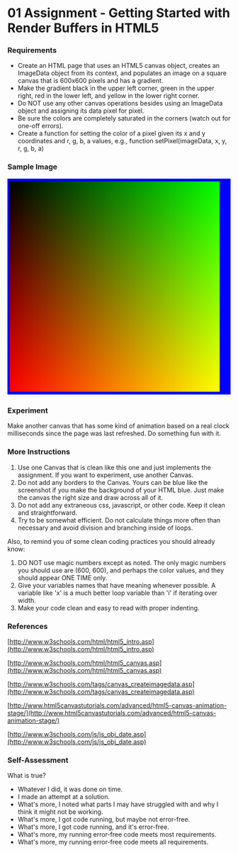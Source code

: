 01 Assignment - Getting Started with Render Buffers in HTML5
=============
### Requirements

* Create an HTML page that uses an HTML5 canvas object, creates an ImageData object from its context, and populates an image on a square canvas that is 600x600 pixels and has a gradient.
* Make the gradient black in the upper left corner, green in the upper right, red in the lower left, and yellow in the lower right corner.
* Do NOT use any other canvas operations besides using an ImageData object and assigning its data pixel for pixel.
* Be sure the colors are completely saturated in the corners (watch out for one-off errors).
* Create a function for setting the color of a pixel given its x and y coordinates and r, g, b, a values, e.g., function setPixel(imageData, x, y, r, g, b, a)

### Sample Image

![Simple Gradient 600x600](01/ifiles/simpleGradient_600x600.png)

### Experiment

Make another canvas that has some kind of animation based on a real clock milliseconds since the page was last refreshed. Do something fun with it.

### More Instructions

1. Use one Canvas that is clean like this one and just implements the assignment. If you want to experiment, use another Canvas.
2. Do not add any borders to the Canvas. Yours can be blue like the screenshot if you make the background of your HTML blue. Just make the canvas the right size and draw across all of it.
3. Do not add any extraneous css, javascript, or other code. Keep it clean and straightforward.
4. Try to be somewhat efficient. Do not calculate things more often than necessary and avoid division and branching inside of loops.

Also, to remind you of some clean coding practices you should already know:

1. DO NOT use magic numbers except as noted. The only magic numbers you should use are (600, 600), and perhaps the color values, and they should appear ONE TIME only.
2. Give your variables names that have meaning whenever possible. A variable like 'x' is a much better loop variable than 'i' if iterating over width.
3. Make your code clean and easy to read with proper indenting.

### References

[http://www.w3schools.com/html/html5_intro.asp](http://www.w3schools.com/html/html5_intro.asp)

[http://www.w3schools.com/html/html5_canvas.asp](http://www.w3schools.com/html/html5_canvas.asp)

[http://www.w3schools.com/tags/canvas_createimagedata.asp](http://www.w3schools.com/tags/canvas_createimagedata.asp)

[http://www.html5canvastutorials.com/advanced/html5-canvas-animation-stage/](http://www.html5canvastutorials.com/advanced/html5-canvas-animation-stage/)

[http://www.w3schools.com/js/js_obj_date.asp](http://www.w3schools.com/js/js_obj_date.asp)

### Self-Assessment

What is true?

* Whatever I did, it was done on time.
* I made an attempt at a solution.
* What's more, I noted what parts I may have struggled with and why I think it might not be working.
* What's more, I got code running, but maybe not error-free.
* What's more, I got code running, and it's error-free.
* What's more, my running error-free code meets most requirements.
* What's more, my running error-free code meets all requirements.
